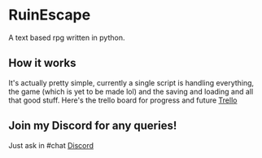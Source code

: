 # RuinEscape
A text based rpg written in python.

## How it works
It's actually pretty simple, currently a single script is handling everything, the game (which is yet to be made lol) and the saving and loading and all that good stuff.
Here's the trello board for progress and future [Trello](https://trello.com/b/UMpW5pRT/ruinescape)

## Join my Discord for any queries!
Just ask in #chat
[Discord](https://discord.gg/AhqUKEq)

